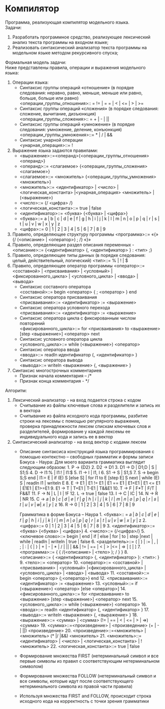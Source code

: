 # Компилятор
Программа, реализующая компилятор модельного языка.  
Задачи:  
1. Разработать программное средство, реализующее лексический анализ текста программы на входном языке;  
2. Реализовать синтаксический анализатор текста программы на модельном языке методом рекурсивного спуска;    

Формальная модель задачи:  
Ниже представлены правила, операции и выражения модельного языка:  
1. Операции языка:
    * Синтаксис группы операций «отношение» (в порядке следования: неравно, равно, меньше, меньше или равно, больше, больше или равно)  
    <операции_группы_отношения>:: = != | = = | < | <= | > | >=  
    * Синтаксис группы операций «сложения» (в порядке следования: сложение, вычитание, дизъюнкция)  
    <операции_группы_сложения>:: = + | - | ||  
    * Синтаксис группы операций «умножение» (в порядке следования: умножение, деление, конъюнкция)  
    <операции_группы_умножения>::= * | / | &&
    * Синтаксис унарной операции  
    <унарная_операция>::= !  
2. Выражение языка задаются правилами:
    * <выражение>::=<операнд>{<операции_группы_отношения> <операнд>}
    * <операнд>::= <слагаемое> {<операции_группы_сложения> <слагаемое>}
    * <слагаемое>::= <множитель> {<операции_группы_умножения> <множитель>}
    * <множитель>::= <идентификатор> | <число> | <логическая_константа> |<унарная_операция> <множитель> | (<выражение>)
    * <число>::= {/ <цифра> /}
    * <логическая_константа>::= true | false
    * <идентификатор>::= <буква> {<буква> | <цифра>}
    * <буква>::= a | b | c | d | e | f | g | h | i | j | k | l | m | n | o | p | q | r | s | t | u | v | w | x | y | z
    * <цифра>::= 0 | 1 | 2 | 3 | 4 | 5 | 6 | 7 | 8 | 9
3. Правило, определяющее структуру программы 
    <программа>::= «{» {/ (<описание> | <оператор>) ; /} «}»
4. Правило, определяющие раздел описания переменных -
    <описание>::= {<идентификатор> {, <идентификатор> } : <тип> ;} 
5. Правило, определяющее типы данных (в порядке следования: целый, действительный, логический) 
    <тип>::= % | ! | $ 
6. Правило, определяющее оператор программы 
    <оператор>::= <составной> | <присваивания> | <условный> | <фиксированного_цикла> | <условного_цикла> | <ввода> | <вывода>  
   * Синтаксис составного оператора  
    <составной>::= begin <оператор> { ; <оператор> } end
   * Синтаксис оператора присваивания  
    <присваивания>::= <идентификатор> := <выражение> 
   * Синтаксис оператора условного перехода  
    <присваивания>::= <идентификатор> := <выражение> 
   * Синтаксис оператора цикла с фиксированным числом повторений  
    <фиксированного_цикла>::= for <присваивания> to <выражение> [step <выражение>] <оператор> next
   * Синтаксис условного оператора цикла  
    <условного_цикла>::= while (<выражение>) <оператор> 
   * Синтаксис оператора ввода  
    <ввода>::= readln идентификатор {, <идентификатор> } 
   * Синтаксис оператора вывода  
    <вывода>::= writeln <выражение> {, <выражение> } 
7. Синтаксис многострочных комментариев
    * Признак начала комментария – /*
    * Признак конца комментария - */  

Алгоритм:
1. Лексический анализатор - на вход подается строка с кодом 
    * Считывание из файлы ключевые слова и разделители и запись их в вектора
    * Считывание из файла исходного кода программы, разбитие строки на лексемы с помощью регулярного выражения, проверка принадлежности лексем
    спискам ключевых слов и разделителей, формирование у каждой лексемы ее индивидуального кода и запись ее в вектор
2. Синтаксический анализатор - на вход вектор с кодами лексем
    *  Описание синтаксиса конструкций языка программирования с помощью контекстно – свободных грамматик и формы записи Бэкуса - Наура:
        Для моего варианта грамматика выглядит следующим образом:
            1. P → {D2}
            2. D2 → D1
            3. D1 → D | D1;D | S | S1;S
            4. D → I1:% | I1:! | I1:$ 
            5. I1 → I | I1, I
            6. S1 → S | S1,S
            7. S → begin S;S end | I1:= E | if (E) S [else S] | for I1 to E [step E] S next | while (E) S | readln I1 | writeln E
            8. E → E1 | E1 != E1 | E1 == E1 | E1<E1 | E1 <= E1 | E1E1 | E1>=E1
            9. E1 → T | T+E1 | T-E1 | T&&E1 
            10. T → F | F*T | F/T | F&&T
            11. F → N | L | I | !F 
            12. L → true | false 
            13. I → C | IC | 
            14. N → R | NR
            15. C → 𝑎 | 𝑏 | 𝑐 | 𝑑 | 𝑒 | 𝑓 | 𝑔 | ℎ | 𝑖 | 𝑗 | 𝑘 | 𝑙 | 𝑚 | 𝑛 | 𝑜 | 𝑝 | 𝑞 | 𝑟 | 𝑠 | 𝑡 | 𝑢 | 𝑣 | 𝑤| 𝑥 | 𝑦 | z 
            16. R → 0 | 1 | 2 | 3 | 4 | 5 | 6 | 7 | 8 | 9
        
        Грамматика в форме Бэкуса – Наура 
            1. <буква>:: = 𝑎 | 𝑏 | 𝑐 | 𝑑 | 𝑒 | 𝑓 | 𝑔 | ℎ | 𝑖 | 𝑗 | 𝑘 | 𝑙 | 𝑚 | 𝑛 | 𝑜 | 𝑝 | 𝑞 | 𝑟 | 𝑠 | 𝑡 | 𝑢 | 𝑣 | 𝑤 | 𝑥 | 𝑦 | z
            2. <цифра>::= 0 | 1 | 2 | 3 | 4 | 5 | 6 | 7 | 8 | 9
            3. <идентификатор>::= <буква> {<буква> | <цифра>}
            4. <число>::= {/<цифра>/}
            5. <ключевое слово>::= begin | end | if | else | for | to | step |next | while | readln | writeln | true | false
            6. <разделитель>::= ( | ) | := | , | ; | : | { | } | + | - | * | / | || | && | != | == | < | > |<= | => | [ | ]
            7. <программа>::= { { /(<описание> | <тело> ); / } }
            8. <описание>::= { <идентификатор> {, <идентификатор> }: <тип>: }
            9. <тело>::= <оператор>
            10. <оператор>::= <составной> | <присваивания> | <условный> |<фиксированного_цикла> | <условного_цикла> | <ввода> | <вывода>
            11. <составной>::= begin <оператор> {;<оператор>} end
            12. <присваивания>::= <идентификатор> := <выражение>
            13. <условный>::= if (<выражение>) <оператор> [else <оператор>]
            14. <фиксированного_цикла>::= for <присваивание> to <выражение> [step <выражение>] <оператор> next
            15. <условного_цикла>::= while (<выражение>) <оператор>
            16. <ввода>::= readln <идентификатор> {, <идентификатор> }
            17. <вывода>::= writeln <выражение> {, <выражение> }
            18. <выражение>::= <сумма> | <сумма> (!= | == | < | <= | > | =>) <сумма>
            19. <сумма>::=<произведение> | <произведение> (+ | - | ||) <произведение>
            20. <произведение>::=<множитель> | <множитель> (* |/ |&&) <множитель>
            21. <множитель>::= <идентификатор> | <число> | <логическая_константа> | !<множитель>
            22. <логическая_константа>::= true | false
    * Формирование множества FIRST (нетерминальный символ и все первые символы из правил с соответствующим нетерминальном символом)
    * Формирование множества FOLLOW (нетерминальный символ и все символы, которые идут после соответствующего нетерминального символа из правой части правила)
    * Используя множества FIRST and FOLLOW, происходит строка исходного кода на корректность с точки зрения грамматики
    
